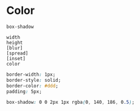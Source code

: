# Color

`box-shadow`

```
width
height
[blur]
[spread]
[inset]
color
```

```css
border-width: 1px;
border-style: solid;
border-color: #ddd;
padding: 5px;

```

```css
box-shadow: 0 0 2px 1px rgba(0, 140, 186, 0.5);
```
